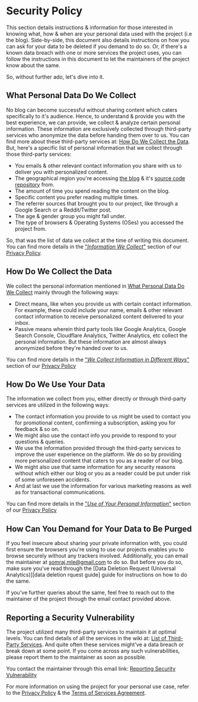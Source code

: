 # Security Policy

This section details instructions & information for those interested in knowing
what, how & when are your personal data used with the project (i.e the blog).
Side-by-side, this document also details instructions on how you can ask for
your data to be deleted if you demand to do so. Or, if there's a known data
breach with one or more services the project uses, you can follow the
instructions in this document to let the maintainers of the project know about
the same.

So, without further ado, let's dive into it.

## What Personal Data Do We Collect

No blog can become successful without sharing content which caters specifically
to it's audience. Hence, to understand & provide you with the best experience,
we can provide, we collect & analyze certain personal information. These
information are exclusively collected through third-party services who anonymize
the data before handing them over to us. You can find more about these
third-party services at:
[How Do We Collect the Data](#how-do-we-collect-the-data). But, here's a
specific list of personal information that we collect through those third-party
services:

- You emails & other relevant contact information you share with us to deliver
  you with personalized content.
- The geographical region you're accessing [the blog][blog] & it's [source code
  repository][blog repository] from.
- The amount of time you spend reading the content on the blog.
- Specific content you prefer reading multiple times.
- The referrer sources that brought you to our project, like through a Google
  Search or a Reddit/Twitter post.
- The age & gender group you might fall under.
- The type of browsers & Operating Systems (OSes) you accessed the project from.

So, that was the list of data we collect at the time of writing this document.
You can find more details in the ["_Information We
Collect_"][privacy policy - info we collect] section of our [Privacy
Policy][privacy policy].

## How Do We Collect the Data

We collect the personal information mentioned in
[What Personal Data Do We Collect](#what-personal-data-do-we-collect) mainly
through the following ways:

- Direct means, like when you provide us with certain contact information. For
  example, these could include your name, emails & other relevant contact
  information to receive personalized content delivered to your inbox.
- Passive means wherein third party tools like Google Analytics, Google Search
  Console, Cloudflare Analytics, Twitter Analytics, etc collect the personal
  information. But these information are almost always anonymized before they're
  handed over to us.

You can find more details in the ["_We Collect Information in Different
Ways_"][privacy policy - how do we collect the data] section of our [Privacy
Policy][privacy policy]

## How Do We Use Your Data

The information we collect from you, either directly or through third-party
services are utilized in the following ways:

- The contact information you provide to us might be used to contact you for
  promotional content, confirming a subscription, asking you for feedback & so
  on.
- We might also use the contact info you provide to respond to your questions &
  queries.
- We use the information provided through the third-party services to improve
  the user experience on the platform. We do so by providing more personalized
  content that caters to you as a reader of our blog.
- We might also use that same information for any security reasons without which
  either our blog or you as a reader could be put under risk of some unforeseen
  accidents.
- And at last we use the information for various marketing reasons as well as
  for transactional communications.

You can find more details in the ["_Use of Your Personal
Information_"][privacy policy - personal information use] section of our
[Privacy Policy][privacy policy]

## How Can You Demand for Your Data to Be Purged

If you feel insecure about sharing your private information with, you could
first ensure the browsers you're using to use our projects enables you to browse
securely without any trackers involved. Additionally, you can email the
maintainer at [somraj.mle@gmail.com][email] to do so. But before you do so, make
sure you've read through the [Data Deletion Request (Universal
Analytics)][data deletion rquest guide] guide for instructions on how to do the
same.

If you've further queries about the same, feel free to reach out to the
maintainer of the project through the email contact provided above.

## Reporting a Security Vulnerability

<!-- TODO: Provide links to the third-party services used with the project -->

The project utilized many third-party services to maintain it at optimal levels.
You can find details of all the services in the wiki at:
[List of Third-Party Services](../docs/blog.wiki/Tools%20and%20Services). And
quite often these services might've a data breach or break down at some point.
If you come across any such vulnerabilities, please report them to the
maintainer as soon as possible.

You contact the maintainer through this email link: [Reporting Security
Vulnerability][email with variables]

For more information on using the project for your personal use case, refer to
the [Privacy Policy][privacy policy] & the [Terms of Services
Agreement][terms of service].

<!-- Reference links -->

[terms of service]: https://jarmos.netlify.app/terms-of-service-agreement/
[email with variables]:
  mailto:somraj.mle@gmail.com?subject=Reporting%20a%20Security%20Vulnerability&body=List%20of%all%20the%20vulnerabilities
[data deletion request guide]:
  https://support.google.com/analytics/answer/9450800?hl=en
[email]: mailto:somraj.mle@gmail.com
[privacy policy - personal information use]:
  https://jarmos.netlify.app/privacy-policy/#use-of-your-personal-information
[privacy policy - how do we collect the data]:
  https://jarmos.netlify.app/privacy-policy/#we-collect-information-in-different-ways
[privacy policy - info we collect]:
  https://jarmos.netlify.app/privacy-policy/#information-we-collect
[privacy policy]: https://jarmos.netlify.app/privacy-policy/
[blog]: https://jarmos.netlify.app
[blog repository]: https://github.com/Jarmos-san/blog
